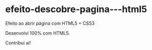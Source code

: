 # efeito-descobre-pagina---html5
Efeito ao abrir página com HTML5 + CSS3

Desenvolvi 100% com HTML5. 

Contribui aí!
